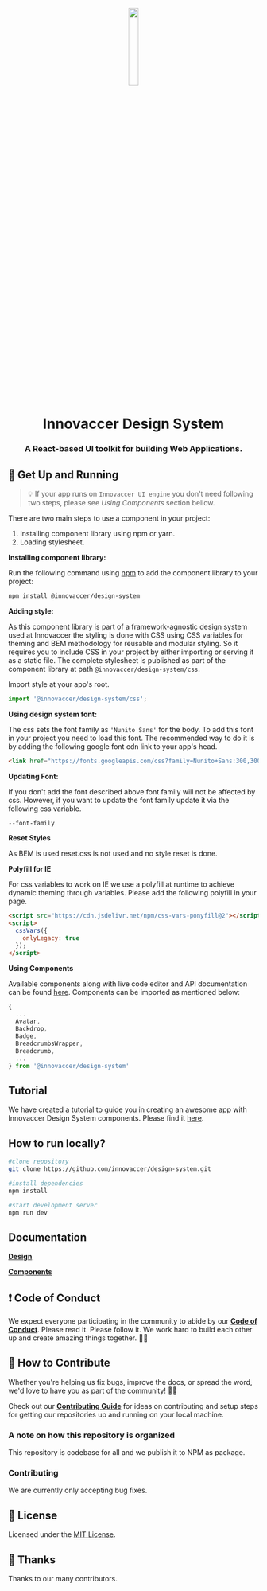 <p align="center">
  <a href="#">
    <img alt="" src="https://innovaccer.com/static/image/site-logo/innovaccer-logo-black.svg" width="20%" />
  </a>
</p>
<h1 align="center">
  Innovaccer Design System
</h1>
<h3 align="center">
  A React-based UI toolkit for building Web Applications.
</h3>


## 🚀 Get Up and Running

>💡 If your app runs on `Innovaccer UI engine` you don't need following two steps, please see *Using Components* section bellow.

There are two main steps to use a component in your project:
1. Installing component library using npm or yarn.
2. Loading stylesheet.


**Installing component library:**


Run the following command using [npm](https://www.npmjs.com/)  to add the component library to your project:

```bash
npm install @innovaccer/design-system
```

**Adding style:**

As this component library is part of a framework-agnostic design system used at Innovaccer the styling is done with CSS using CSS variables for theming and BEM methodology for reusable and modular styling. So it requires you to include CSS in your project by either importing or serving it as a static file. The complete stylesheet is published as part of the component library at path `@innovaccer/design-system/css`.

Import style at your app's root.

```js
import '@innovaccer/design-system/css';
```

**Using design system font:**

The css sets the font family as `'Nunito Sans'` for the body. To add this font in your project you need to load this font. The recommended way to do it is by adding the following google font cdn link to your app's head.

```html
<link href="https://fonts.googleapis.com/css?family=Nunito+Sans:300,300i,400,400i,600,600i,700,700i,800,800i,900,900i&display=swap" rel="stylesheet">

```

**Updating Font:**

If you don't add the font described above font family will not be affected by css. However, if you want to update the font family update it via the following css variable.

```css
--font-family
```

**Reset Styles** 

As BEM is used reset.css is not used and no style reset is done.

**Polyfill for IE**

For css variables to work on IE we use a polyfill at runtime to achieve dynamic theming through variables. Please add the following polyfill in your page.

```html
<script src="https://cdn.jsdelivr.net/npm/css-vars-ponyfill@2"></script>
<script>
  cssVars({
    onlyLegacy: true
  });
</script>

```

**Using Components**

Available components along with live code editor and API documentation can be found [here](https://innovaccer.github.io/design-system).
Components can be imported as mentioned below:


```js
{
  ...
  Avatar,
  Backdrop,
  Badge,
  BreadcrumbsWrapper,
  Breadcrumb,
  ...
} from '@innovaccer/design-system'

```

## Tutorial

We have created a tutorial to guide you in creating an awesome app with Innovaccer Design System components. Please find it [here](/docs/AppTutorial.md).


## How to run locally?

```bash
#clone repository
git clone https://github.com/innovaccer/design-system.git

#install dependencies
npm install

#start development server
npm run dev
```


## Documentation

**[Design](http://design.innovaccer.com)**

**[Components](https://innovaccer.github.io/design-system)**


## ❗ Code of Conduct

 We expect everyone participating in the community to abide by our [**Code of Conduct**](https://github.com/innovaccer/design-system/blob/master/CODE_OF_CONDUCT.md). Please read it. Please follow it. We work hard to build each other up and create amazing things together. 💪💜

## 🤝 How to Contribute

Whether you're helping us fix bugs, improve the docs, or spread the word, we'd love to have you as part of the community! :muscle::purple_heart:

Check out our [**Contributing Guide**](https://github.com/innovaccer/design-system/blob/master/CONTRIBUTING.md) for ideas on contributing and setup steps for getting our repositories up and running on your local machine.

### A note on how this repository is organized

This repository is codebase for all and we publish it to NPM as package.

### Contributing

We are currently only accepting bug fixes.

## :memo: License

Licensed under the [MIT License](https://github.com/innovaccer/design-system/blob/master/LICENSE).

## 💜 Thanks

Thanks to our many contributors.
